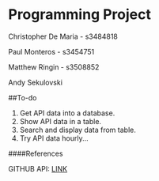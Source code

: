 # Programming Project
Christopher De Maria - s3484818

Paul Monteros - s3454751

Matthew Ringin - s3508852

Andy Sekulovski 

##To-do

1. Get API data into a database.
2. Show API data in a table.
3. Search and display data from table.
4. Try API data hourly...



####References

GITHUB API: [LINK](https://github.com/scheb/yahoo-finance-api)